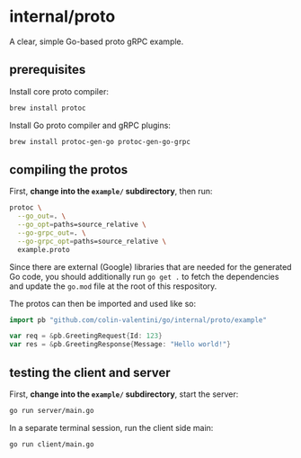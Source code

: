 # internal/proto

A clear, simple Go-based proto gRPC example.

## prerequisites

Install core proto compiler:

```sh
brew install protoc
```

Install Go proto compiler and gRPC plugins:

```sh
brew install protoc-gen-go protoc-gen-go-grpc
```

## compiling the protos

First, **change into the `example/` subdirectory**, then run:

```sh
protoc \
  --go_out=. \
  --go_opt=paths=source_relative \
  --go-grpc_out=. \
  --go-grpc_opt=paths=source_relative \
  example.proto
```

Since there are external (Google) libraries that are needed for the generated
Go code, you should additionally run `go get .` to fetch the dependencies and
update the `go.mod` file at the root of this respository.

The protos can then be imported and used like so:

```go
import pb "github.com/colin-valentini/go/internal/proto/example"

var req = &pb.GreetingRequest{Id: 123}
var res = &pb.GreetingResponse{Message: "Hello world!"}
```

## testing the client and server

First, **change into the `example/` subdirectory**, start the server:

```sh
go run server/main.go
```

In a separate terminal session, run the client side main:

```sh
go run client/main.go
```
